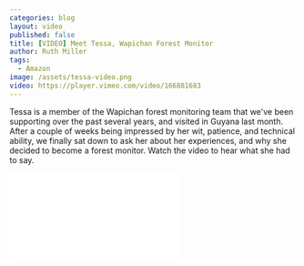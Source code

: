 ```yaml
---
categories: blog
layout: video
published: false
title: [VIDEO] Meet Tessa, Wapichan Forest Monitor
author: Ruth Miller
tags:
  - Amazon
image: /assets/tessa-video.png
video: https://player.vimeo.com/video/166881683
---
```


Tessa is a member of the Wapichan forest monitoring team that we've been supporting over the past several years, and visited in Guyana last month. After a couple of weeks being impressed by her wit, patience, and technical ability, we finally sat down to ask her about her experiences, and why she decided to become a forest monitor. <a class="play-link">Watch the video</a> to hear what she had to say.

<div class="embed-container"><iframe src="//player.vimeo.com/video/166881683" frameborder="0" webkitallowfullscreen mozallowfullscreen allowfullscreen></iframe></div>


